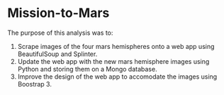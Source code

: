 # Mission-to-Mars

The purpose of this analysis was to:
1. Scrape images of the four mars hemispheres onto a web app using BeautifulSoup and Splinter.
2. Update the web app with the new mars hemisphere images using Python and storing them on a Mongo database.
3. Improve the design of the web app to accomodate the images using Boostrap 3. 